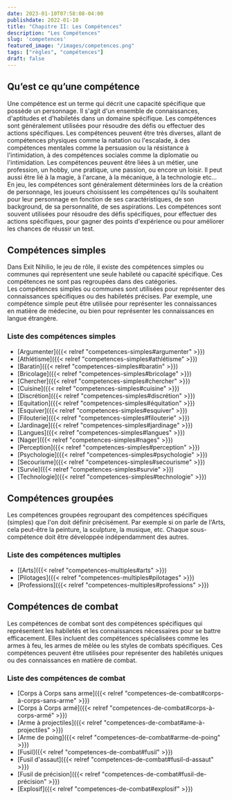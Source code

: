 ```yaml
---
date: 2023-01-10T07:58:08-04:00
publishdate: 2022-01-10
title: "Chapitre II: Les Compétences"
description: "Les Compétences"
slug: 'competences'
featured_image: "/images/competences.png"
tags: ["règles", "compétences"]
draft: false
---
```


## Qu’est ce qu’une compétence
Une compétence est un terme qui décrit une capacité spécifique que possède un personnage. Il s'agit d'un ensemble de connaissances, d'aptitudes et d'habiletés dans un domaine spécifique. Les compétences sont généralement utilisées pour résoudre des défis ou effectuer des actions spécifiques.
Les compétences peuvent être très diverses, allant de compétences physiques comme la natation ou l'escalade, à des compétences mentales comme la persuasion ou la résistance à l'intimidation, à des compétences sociales comme la diplomatie ou l'intimidation. Les compétences peuvent être liées à un métier, une profession, un hobby, une pratique, une passion, ou encore un loisir. Il peut aussi être lié à la magie, à l'arcane, à la mécanique, à la technologie etc...
En jeu, les compétences sont généralement déterminées lors de la création de personnage, les joueurs choisissent les compétences qu'ils souhaitent pour leur personnage en fonction de ses caractéristiques, de son background, de sa personnalité, de ses aspirations. Les compétences sont souvent utilisées pour résoudre des défis spécifiques, pour effectuer des actions spécifiques, pour gagner des points d'expérience ou pour améliorer les chances de réussir un test.  

## Compétences simples
Dans Exit Nihilio, le jeu de rôle, il existe des compétences simples ou communes qui représentent une seule habileté ou capacité spécifique. Ces compétences ne sont pas regroupées dans des catégories.  
Les compétences simples ou communes sont utilisées pour représenter des connaissances spécifiques ou des habiletés précises. Par exemple, une compétence simple peut être utilisée pour représenter les connaissances en matière de médecine, ou bien pour représenter les connaissances en langue étrangère.

### Liste des compétences simples
* [Argumenter]({{< relref "competences-simples#argumenter" >}})
* [Athlétisme]({{< relref "competences-simples#athlétisme" >}})
* [Baratin]({{< relref "competences-simples#baratin" >}})
* [Bricolage]({{< relref "competences-simples#bricolage" >}})
* [Chercher]({{< relref "competences-simples#chercher" >}})
* [Cuisine]({{< relref "competences-simples#cuisine" >}})
* [Discrétion]({{< relref "competences-simples#discrétion" >}})
* [Equitation]({{< relref "competences-simples#équitation" >}})
* [Esquiver]({{< relref "competences-simples#esquiver" >}})
* [Filouterie]({{< relref "competences-simples#filouterie" >}})
* [Jardinage]({{< relref "competences-simples#jardinage" >}})
* [Langues]({{< relref "competences-simples#langues" >}})
* [Nager]({{< relref "competences-simples#nages" >}})
* [Perception]({{< relref "competences-simples#perception" >}})
* [Psychologie]({{< relref "competences-simples#psychologie" >}})
* [Secourisme]({{< relref "competences-simples#secourisme" >}})
* [Survie]({{< relref "competences-simples#survie" >}})
* [Technologie]({{< relref "competences-simples#technologie" >}})

## Compétences groupées
Les compétences groupées regroupant des compétences spécifiques (simples) que l'on doit définir précisément. Par exemple si on parle de l'Arts, cela peut-être la peinture, la sculpture, la musique, etc. Chaque sous-compétence doit être développée indépendamment des autres.

### Liste des compétences multiples
* [[Arts]({{< relref "competences-multiples#arts" >}})
* [Pilotages]({{< relref "competences-multiples#pilotages" >}})
* [Professions]({{< relref "competences-multiples#professions" >}})

## Compétences de combat
Les compétences de combat sont des compétences spécifiques qui représentent les habiletés et les connaissances nécessaires pour se battre efficacement. Elles incluent des compétences spécialisées comme les armes à feu, les armes de mêlée ou les styles de combats spécifiques. Ces compétences peuvent être utilisées pour représenter des habiletés uniques ou des connaissances en matière de combat.

### Liste des compétences de combat
* [Corps à Corps sans arme]({{< relref "competences-de-combat#corps-à-corps-sans-arme" >}})
* [Corps à Corps armé]({{< relref "competences-de-combat#corps-à-corps-armé" >}})
* [Arme à projectiles]({{< relref "competences-de-combat#ame-à-projectiles" >}})
* [Arme de poing]({{< relref "competences-de-combat#arme-de-poing" >}})
* [Fusil]({{< relref "competences-de-combat#fusil" >}})
* [Fusil d'assaut]({{< relref "competences-de-combat#fusil-d-assaut" >}})
* [Fusil de précision]({{< relref "competences-de-combat#fusil-de-précision" >}})
* [Explosif]({{< relref "competences-de-combat#explosif" >}})
